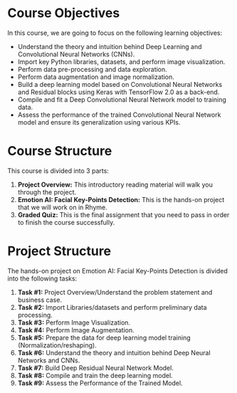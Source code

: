 # Course Objectives

In this course, we are going to focus on the following learning objectives:

- Understand the theory and intuition behind Deep Learning and Convolutional Neural Networks (CNNs).
- Import key Python libraries, datasets, and perform image visualization.
- Perform data pre-processing and data exploration.
- Perform data augmentation and image normalization.
- Build a deep learning model based on Convolutional Neural Networks and Residual blocks using Keras with TensorFlow 2.0 as a back-end.
- Compile and fit a Deep Convolutional Neural Network model to training data.
- Assess the performance of the trained Convolutional Neural Network model and ensure its generalization using various KPIs.

# Course Structure

This course is divided into 3 parts:

1. **Project Overview:** This introductory reading material will walk you through the project.
2. **Emotion AI: Facial Key-Points Detection:** This is the hands-on project that we will work on in Rhyme.
3. **Graded Quiz:** This is the final assignment that you need to pass in order to finish the course successfully.

# Project Structure

The hands-on project on Emotion AI: Facial Key-Points Detection is divided into the following tasks:

1. **Task #1:** Project Overview/Understand the problem statement and business case.
2. **Task #2:** Import Libraries/datasets and perform preliminary data processing.
3. **Task #3:** Perform Image Visualization.
4. **Task #4:** Perform Image Augmentation.
5. **Task #5:** Prepare the data for deep learning model training (Normalization/reshaping).
6. **Task #6:** Understand the theory and intuition behind Deep Neural Networks and CNNs.
7. **Task #7:** Build Deep Residual Neural Network Model.
8. **Task #8:** Compile and train the deep learning model.
9. **Task #9:** Assess the Performance of the Trained Model.

